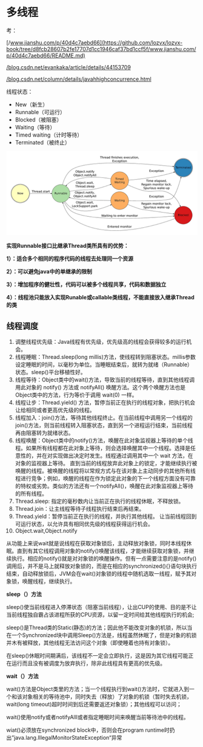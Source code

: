 # 多线程

考：

[/www.jianshu.com/p/40d4c7aebd66](https://github.com/lozvx/lozvx-book/tree/d8fcb28607b2fe17707d1cc1946caf37bd1ccf5f/www.jianshu.com/p/40d4c7aebd66/README.md)

[/blog.csdn.net/evankaka/article/details/44153709](https://github.com/lozvx/lozvx-book/tree/d8fcb28607b2fe17707d1cc1946caf37bd1ccf5f/blog.csdn.net/evankaka/article/details/44153709/README.md)

[/blog.csdn.net/column/details/javahhighconcurrence.html](https://github.com/lozvx/lozvx-book/tree/d8fcb28607b2fe17707d1cc1946caf37bd1ccf5f/blog.csdn.net/column/details/javahhighconcurrence.html)

线程状态：

* New（新生）
* Runnable（可运行）
* Blocked（被阻塞）
* Waiting（等待）
* Timed waiting（计时等待）
* Terminated（被终止）

![](../../.gitbook/assets/threadstate.png)

**实现Runnable接口比继承Thread类所具有的优势：**

**1）：适合多个相同的程序代码的线程去处理同一个资源**

**2）：可以避免java中的单继承的限制**

**3）：增加程序的健壮性，代码可以被多个线程共享，代码和数据独立**

**4）：线程池只能放入实现Runable或callable类线程，不能直接放入继承Thread的类**

## 线程调度

1. 调整线程优先级：Java线程有优先级，优先级高的线程会获得较多的运行机会。
2. 线程睡眠：Thread.sleep\(long millis\)方法，使线程转到阻塞状态。millis参数设定睡眠的时间，以毫秒为单位。当睡眠结束后，就转为就绪（Runnable）状态。sleep\(\)平台移植性好。
3. 线程等待：Object类中的wait\(\)方法，导致当前的线程等待，直到其他线程调用此对象的 notify\(\) 方法或 notifyAll\(\) 唤醒方法。这个两个唤醒方法也是Object类中的方法，行为等价于调用 wait\(0\) 一样。
4. 线程让步：Thread.yield\(\) 方法，暂停当前正在执行的线程对象，把执行机会让给相同或者更高优先级的线程。
5. 线程加入：join\(\)方法，等待其他线程终止。在当前线程中调用另一个线程的join\(\)方法，则当前线程转入阻塞状态，直到另一个进程运行结束，当前线程再由阻塞转为就绪状态。
6. 线程唤醒：Object类中的notify\(\)方法，唤醒在此对象监视器上等待的单个线程。如果所有线程都在此对象上等待，则会选择唤醒其中一个线程。选择是任意性的，并在对实现做出决定时发生。线程通过调用其中一个 wait 方法，在对象的监视器上等待。 直到当前的线程放弃此对象上的锁定，才能继续执行被唤醒的线程。被唤醒的线程将以常规方式与在该对象上主动同步的其他所有线程进行竞争；例如，唤醒的线程在作为锁定此对象的下一个线程方面没有可靠的特权或劣势。类似的方法还有一个notifyAll\(\)，唤醒在此对象监视器上等待的所有线程。
7. Thread.sleep: 指定的毫秒数内让当前正在执行的线程休眠，不释放锁。
8. Thread.join：让主线程等待子线程执行结束后再结束。
9. Thread.yield：暂停当前正在执行的线程，并执行其他线程。 让当前线程回到可运行状态，以允许具有相同优先级的线程获得运行机会。
10. Object.wait,Object.notify

从功能上来说wait就是说线程在获取对象锁后，主动释放对象锁，同时本线程休眠。直到有其它线程调用对象的notify\(\)唤醒该线程，才能继续获取对象锁，并继续执行。相应的notify\(\)就是对对象锁的唤醒操作。但有一点需要注意的是notify\(\)调用后，并不是马上就释放对象锁的，而是在相应的synchronized\(\){}语句块执行结束，自动释放锁后，JVM会在wait\(\)对象锁的线程中随机选取一线程，赋予其对象锁，唤醒线程，继续执行。

**sleep（）方法**

sleep\(\)使当前线程进入停滞状态（阻塞当前线程），让出CUP的使用、目的是不让当前线程独自霸占该进程所获的CPU资源，以留一定时间给其他线程执行的机会;

sleep\(\)是Thread类的Static\(静态\)的方法；因此他不能改变对象的机锁，所以当在一个Synchronized块中调用Sleep\(\)方法是，线程虽然休眠了，但是对象的机锁并木有被释放，其他线程无法访问这个对象（即使睡着也持有对象锁）。

在sleep\(\)休眠时间期满后，该线程不一定会立即执行，这是因为其它线程可能正在运行而且没有被调度为放弃执行，除非此线程具有更高的优先级。

**wait（）方法**

wait\(\)方法是Object类里的方法；当一个线程执行到wait\(\)方法时，它就进入到一个和该对象相关的等待池中，同时失去（释放）了对象的机锁（暂时失去机锁，wait\(long timeout\)超时时间到后还需要返还对象锁）；其他线程可以访问；

wait\(\)使用notify或者notifyAlll或者指定睡眠时间来唤醒当前等待池中的线程。

wiat\(\)必须放在synchronized block中，否则会在program runtime时扔出”java.lang.IllegalMonitorStateException“异常

